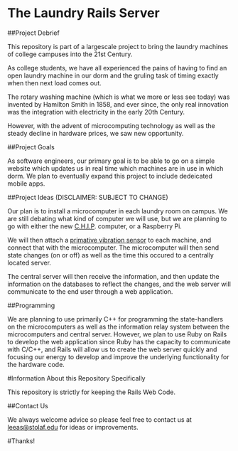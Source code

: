 # The Laundry Rails Server

##Project Debrief

This repository is part of a largescale project to bring the laundry machines of college campuses into the 21st Century.

As college students, we have all experienced the pains of having to find an open laundry machine in our dorm and the gruling task of timing exactly when then next load comes out.

The rotary washing machine (which is what we more or less see today) was invented by Hamilton Smith in 1858, and ever since, the only real innovation was the integration with electricity in the early 20th Century.

However, with the advent of microcomputing technology as well as the steady decline in hardware prices, we saw new opportunity.

##Project Goals

As software engineers, our primary goal is to be able to go on a simple website which updates us in real time which machines are in use in which dorm. We plan to eventually expand this project to include dedeicated mobile apps.

##Project Ideas
(DISCLAIMER: SUBJECT TO CHANGE)

Our plan is to install a microcomputer in each laundry room on campus. We are still debating what kind of computer we will use, but we are planning to go with either the new [C.H.I.P](https://chip.hackster.io). computer, or a Raspberry Pi.

We will then attach a [primative vibration sensor](https://www.adafruit.com/products/1767) to each machine, and connect that with the microcomputer. The microcomputer will then send state changes (on or off) as well as the time this occured to a centrally located server.

The central server will then receive the information, and then update the information on the databases to reflect the changes, and the web server will communicate to the end user through a web application.

##Programming

We are planning to use primarily C++ for programming the state-handlers on the microcomputers as well as the information relay system between the microcomputers and central server. However, we plan to use Ruby on Rails to develop the web application since Ruby has the capacity to communicate with C/C++, and Rails will allow us to create the web server quickly and focusing our energy to develop and improve the underlying functionality for the hardware code.


#Information About this Repository Specifically

This repository is strictly for keeping the Rails Web Code.


##Contact Us

We always welcome advice so please feel free to contact us at leeas@stolaf.edu for ideas or improvements.


#Thanks!